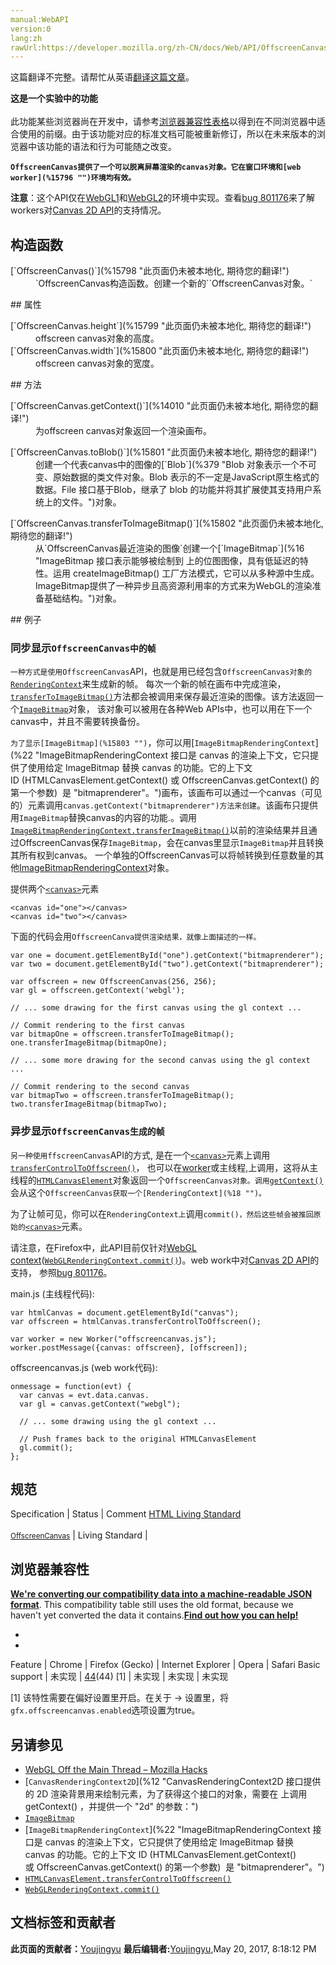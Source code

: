```yaml
---
manual:WebAPI
version:0
lang:zh
rawUrl:https://developer.mozilla.org/zh-CN/docs/Web/API/OffscreenCanvas
---
```




这篇翻译不完整。请帮忙从英语[翻译这篇文章](%15794 "")。






**这是一个实验中的功能**<br></br>此功能某些浏览器尚在开发中，请参考[浏览器兼容性表格](%15795 "")以得到在不同浏览器中适合使用的前缀。由于该功能对应的标准文档可能被重新修订，所以在未来版本的浏览器中该功能的语法和行为可能随之改变。





**`OffscreenCanvas提供了一个可以脱离屏幕渲染的canvas对象。它在窗口环境和[web worker](%15796 "")环境均有效。`**



**注意**：这个API仅在[WebGL1](%9905 "")和[WebGL2](%9906 "")的环境中实现。查看[bug 801176](%15797 "Support canvas 2D API from workers (with transferables for bg image rendering/processing, etc.)")来了解workers对[Canvas 2D API](%72 "")的支持情况。



## 构造函数<a name="构造函数"></a>
<dl><dt>[`OffscreenCanvas()`](%15798 "此页面仍未被本地化, 期待您的翻译!")</dt><dd>`OffscreenCanvas构造函数。创建一个新的``OffscreenCanvas对象。`</dd></dl>
## 属性<a name="属性"></a>
<dl><dt>[`OffscreenCanvas.height`](%15799 "此页面仍未被本地化, 期待您的翻译!")</dt><dd>offscreen canvas对象的高度。</dd><dt>[`OffscreenCanvas.width`](%15800 "此页面仍未被本地化, 期待您的翻译!")</dt><dd>offscreen canvas对象的宽度。</dd></dl>
## 方法<a name="方法"></a>
<dl><dt>[`OffscreenCanvas.getContext()`](%14010 "此页面仍未被本地化, 期待您的翻译!")</dt><dd>为offscreen canvas对象返回一个渲染画布。</dd></dl><dl><dt>[`OffscreenCanvas.toBlob()`](%15801 "此页面仍未被本地化, 期待您的翻译!")</dt><dd>创建一个代表canvas中的图像的[`Blob`](%379 "Blob 对象表示一个不可变、原始数据的类文件对象。Blob 表示的不一定是JavaScript原生格式的数据。File 接口基于Blob，继承了 blob 的功能并将其扩展使其支持用户系统上的文件。")对象。</dd></dl><dl><dt>[`OffscreenCanvas.transferToImageBitmap()`](%15802 "此页面仍未被本地化, 期待您的翻译!")</dt><dd>从`OffscreenCanvas最近渲染的图像`创建一个[`ImageBitmap`](%16 "ImageBitmap 接口表示能够被绘制到 <canvas> 上的位图图像，具有低延迟的特性。运用 createImageBitmap() 工厂方法模式，它可以从多种源中生成。 ImageBitmap提供了一种异步且高资源利用率的方式来为WebGL的渲染准备基础结构。")对象。</dd></dl>
## 例子<a name="例子"></a>

### 同步显示`OffscreenCanvas中的帧`<a name="同步显示OffscreenCanvas中的帧"></a>


`一种方式是使用OffscreenCanvas`API，也就是用已经包含`OffscreenCanvas对象的`[`RenderingContext`](%18 "RenderingContext 是一个辅助类型，描述下面任何一个渲染上下文：  CanvasRenderingContext2D， WebGLRenderingContext 或者 WebGL2RenderingContext （继承自 WebGLRenderingContext）。")来生成新的帧。 每次一个新的帧在画布中完成渲染，[`transferToImageBitmap()`](%15802 "此页面仍未被本地化, 期待您的翻译!")方法都会被调用来保存最近渲染的图像。该方法返回一个[`ImageBitmap`](%16 "ImageBitmap 接口表示能够被绘制到 <canvas> 上的位图图像，具有低延迟的特性。运用 createImageBitmap() 工厂方法模式，它可以从多种源中生成。 ImageBitmap提供了一种异步且高资源利用率的方式来为WebGL的渲染准备基础结构。")对象， 该对象可以被用在各种Web APIs中，也可以用在下一个canvas中，并且不需要转换备份。



`为了显示[ImageBitmap](%15803 "")`，你可以用[`ImageBitmapRenderingContext`](%22 "ImageBitmapRenderingContext 接口是 canvas 的渲染上下文，它只提供了使用给定 ImageBitmap 替换 canvas 的功能。它的上下文 ID (HTMLCanvasElement.getContext() 或 OffscreenCanvas.getContext() 的第一个参数)  是 "bitmaprenderer"。")画布，该画布可以通过一个canvas（可见的）元素调用`canvas.getContext("bitmaprenderer")方法来创建`。该画布只提供用`ImageBitmap`替换canvas的内容的功能.。调用[`ImageBitmapRenderingContext.transferImageBitmap()`](%15804 "此页面仍未被本地化, 期待您的翻译!")以前的渲染结果并且通过OffscreenCanvas保存`ImageBitmap`，会在canvas里显示`ImageBitmap`并且转换其所有权到canvas。 一个单独的OffscreenCanvas可以将帧转换到任意数量的其他[ImageBitmapRenderingContext](%22 "")对象。



提供两个[`<canvas>`](%3 "<canvas>元素可被用来通过脚本（通常是JavaScript）绘制图形。比如,它可以被用来绘制图形,制作图片集合,甚至用来实现动画效果。你可以(也应该)在元素标签内写入可提供替代的的代码内容，这些内容将会在在旧的、不支持<canvas>元素的浏览器或是禁用了JavaScript的浏览器内渲染并展现。")元素


```
<canvas id="one"></canvas>
<canvas id="two"></canvas>
```


下面的代码会用`OffscreenCanva提供渲染结果，就像上面描述的一样。`


```
var one = document.getElementById("one").getContext("bitmaprenderer"); 
var two = document.getElementById("two").getContext("bitmaprenderer");

var offscreen = new OffscreenCanvas(256, 256);
var gl = offscreen.getContext('webgl');

// ... some drawing for the first canvas using the gl context ...

// Commit rendering to the first canvas
var bitmapOne = offscreen.transferToImageBitmap();
one.transferImageBitmap(bitmapOne);

// ... some more drawing for the second canvas using the gl context ...

// Commit rendering to the second canvas 
var bitmapTwo = offscreen.transferToImageBitmap();
two.transferImageBitmap(bitmapTwo);
```

### 异步显示`OffscreenCanvas生成的帧`<a name="异步显示OffscreenCanvas生成的帧"></a>


`另一种使用ffscreenCanvas`API的方式, 是在一个[`<canvas>`](%3 "<canvas>元素可被用来通过脚本（通常是JavaScript）绘制图形。比如,它可以被用来绘制图形,制作图片集合,甚至用来实现动画效果。你可以(也应该)在元素标签内写入可提供替代的的代码内容，这些内容将会在在旧的、不支持<canvas>元素的浏览器或是禁用了JavaScript的浏览器内渲染并展现。")元素上调用[`transferControlToOffscreen()`](%15805 "此页面仍未被本地化, 期待您的翻译!")， 也可以在[worker](%4334 "")或主线程,上调用，这将从主线程的[`HTMLCanvasElement`](%11 "DOM canvas元素暴露了HTMLCanvasElement接口,该接口提供了用来操作一个canvas元素布局和呈现的属性和方法.HTMLCanvasElement接口继承了element接口的属性和方法.")对象返回一个`OffscreenCanvas对象。调用`[`getContext()`](%14010 "此页面仍未被本地化, 期待您的翻译!")会从这个`OffscreenCanvas获取一个[RenderingContext](%18 "")。`



为了让帧可见，你可以在`RenderingContext上`调用`commit()，然后这些帧会被推回原始的`[`<canvas>`](%3 "<canvas>元素可被用来通过脚本（通常是JavaScript）绘制图形。比如,它可以被用来绘制图形,制作图片集合,甚至用来实现动画效果。你可以(也应该)在元素标签内写入可提供替代的的代码内容，这些内容将会在在旧的、不支持<canvas>元素的浏览器或是禁用了JavaScript的浏览器内渲染并展现。")元素。



请注意，在Firefox中，此API目前仅针对[WebGL context](%9901 "")([`WebGLRenderingContext.commit()`](%15806 "当上下文不是直接固定到一个特定的画布时，WebGLRenderingContext.commit() 方法将帧绘制到其原始的 HTMLCanvasElement 上。"))。web work中对[Canvas 2D API](%72 "")的支持， 参照[bug 801176](%15797 "Support canvas 2D API from workers (with transferables for bg image rendering/processing, etc.)")。



main.js (主线程代码):


```
var htmlCanvas = document.getElementById("canvas");
var offscreen = htmlCanvas.transferControlToOffscreen();

var worker = new Worker("offscreencanvas.js"); 
worker.postMessage({canvas: offscreen}, [offscreen]);
```


offscreencanvas.js (web work代码):


```
onmessage = function(evt) {
  var canvas = evt.data.canvas.
  var gl = canvas.getContext("webgl");

  // ... some drawing using the gl context ...

  // Push frames back to the original HTMLCanvasElement
  gl.commit();
};
```

## 规范<a name="规范"></a>
Specification | Status | Comment 
[HTML Living Standard<br></br><small>OffscreenCanvas</small>](%15807 "") | Living Standard |  


## 浏览器兼容性<a name="浏览器兼容性"></a>


**[We&#39;re converting our compatibility data into a machine-readable JSON format](%3344 "")**. This compatibility table still uses the old format, because we haven&#39;t yet converted the data it contains.**[Find out how you can help!](%3392 "")**


* 
* 
Feature | Chrome | Firefox (Gecko) | Internet Explorer | Opera | Safari 
Basic support | 未实现 | [44](%3681 "Released on 2016-01-26.")(44) [1] | 未实现 | 未实现 | 未实现 






[1] 该特性需要在偏好设置里开启。在关于 -&gt; 设置里，将`gfx.offscreencanvas.enabled`选项设置为true。


## 另请参见<a name="另请参见"></a>

* [WebGL Off the Main Thread – Mozilla Hacks](%15808 "")
* [`CanvasRenderingContext2D`](%12 "CanvasRenderingContext2D 接口提供的 2D 渲染背景用来绘制<canvas>元素，为了获得这个接口的对象，需要在 <canvas> 上调用 getContext() ，并提供一个 "2d" 的参数：")
* [`ImageBitmap`](%16 "ImageBitmap 接口表示能够被绘制到 <canvas> 上的位图图像，具有低延迟的特性。运用 createImageBitmap() 工厂方法模式，它可以从多种源中生成。 ImageBitmap提供了一种异步且高资源利用率的方式来为WebGL的渲染准备基础结构。")
* [`ImageBitmapRenderingContext`](%22 "ImageBitmapRenderingContext 接口是 canvas 的渲染上下文，它只提供了使用给定 ImageBitmap 替换 canvas 的功能。它的上下文 ID (HTMLCanvasElement.getContext() 或 OffscreenCanvas.getContext() 的第一个参数)  是 "bitmaprenderer"。")
* [`HTMLCanvasElement.transferControlToOffscreen()`](%15805 "此页面仍未被本地化, 期待您的翻译!")
* [`WebGLRenderingContext.commit()`](%15806 "当上下文不是直接固定到一个特定的画布时，WebGLRenderingContext.commit() 方法将帧绘制到其原始的 HTMLCanvasElement 上。")



## 文档标签和贡献者
**此页面的贡献者：**[Youjingyu](%15809 "")
**最后编辑者:**[Youjingyu](%15809 ""),<time>May 20, 2017, 8:18:12 PM</time>


